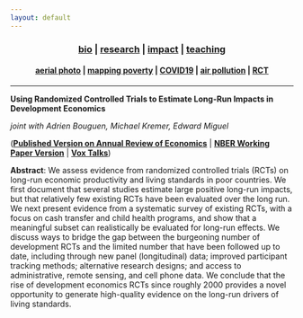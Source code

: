 ```yaml
---
layout: default
---
```


<div align="center">
	<h3>
	<a href="/index.html">bio</a> | <a href="/research.html"><b>research</b></a> | <a href="/impact.html">impact</a> | <a href="/teaching.html">teaching</a><br>
	</h3>
</div>
<div align="center">
	<h4>
	<a href="/research-aerial.html">aerial photo</a> | <a href="/research-jmp.html">mapping poverty</a> | <a href="/research-covid19.html">COVID19</a> | <a href="/research-pollution.html">air pollution</a> | <a href="/research-rct.html"><b>RCT</b></a>
	</h4>
</div>

----

__Using Randomized Controlled Trials to Estimate Long-Run Impacts in Development Economics__

_joint with Adrien Bouguen, Michael Kremer, Edward Miguel_

([__Published Version on Annual Review of Economics__](https://www.annualreviews.org/doi/full/10.1146/annurev-economics-080218-030333) &#124; [__NBER Working Paper Version__](https://www.nber.org/papers/w25356) &#124; [__Vox Talks__](https://voxeu.org/vox-talks/rcts-long-run))

__Abstract__: We assess evidence from randomized controlled trials (RCTs) on long-run economic productivity and living standards in poor countries. We first document that several studies estimate large positive long-run impacts, but that relatively few existing RCTs have been evaluated over the long run. We next present evidence from a systematic survey of existing RCTs, with a focus on cash transfer and child health programs, and show that a meaningful subset can realistically be evaluated for long-run effects. We discuss ways to bridge the gap between the burgeoning number of development RCTs and the limited number that have been followed up to date, including through new panel (longitudinal) data; improved participant tracking methods; alternative research designs; and access to administrative, remote sensing, and cell phone data. We conclude that the rise of development economics RCTs since roughly 2000 provides a novel opportunity to generate high-quality evidence on the long-run drivers of living standards.
